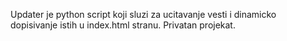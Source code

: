 Updater je python script koji sluzi za ucitavanje vesti i dinamicko dopisivanje istih u index.html stranu. Privatan projekat.